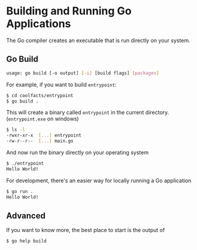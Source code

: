 # Building and Running Go Applications

The Go compiler creates an executable that is run directly on your system.

## Go Build

```bash
usage: go build [-o output] [-i] [build flags] [packages]
```

For example, if you want to build `entrypoint`: 

```bash
$ cd coolfacts/entrypoint
$ go build .
```

This will create a binary called `entrypoint` in the current directory.
(`entrypoint.exe` on windows)

```bash
$ ls -l
-rwxr-xr-x  [...] entrypoint
-rw-r--r--  [...] main.go
```

And now run the binary directly on your operating system

```bash
$ ./entrypoint
Hello World!
```

For development, there's an easier way
for locally running a Go application

```bash
$ go run .
Hello World!
```

## Advanced

If you want to know more, the best place to start is the output of

```bash
$ go help build
```
